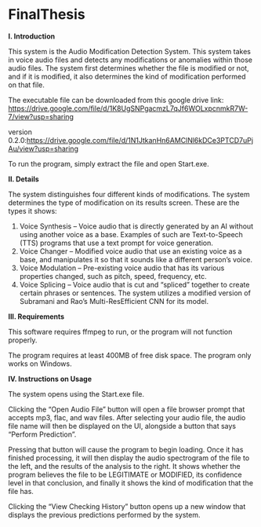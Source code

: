 ﻿# FinalThesis
**I.	Introduction**

This system is the Audio Modification Detection System. This system takes in voice audio files and detects any modifications or anomalies within those audio files. The system first determines whether the file is modified or not, and if it is modified, it also determines the kind of modification performed on that file.

The executable file can be downloaded from this google drive link: https://drive.google.com/file/d/1K8UgSNPgacmzL7qJf6WOLxpcnmkR7W-7/view?usp=sharing


version 0.2.0:https://drive.google.com/file/d/1N1JtkanHn6AMClNl6kDCe3PTCD7uPjAu/view?usp=sharing

To run the program, simply extract the file and open Start.exe. 

**II.	Details**

The system distinguishes four different kinds of modifications. The system determines the type of modification on its results screen. These are the types it shows:
1.	Voice Synthesis – Voice audio that is directly generated by an AI without using another voice as a base. Examples of such are Text-to-Speech (TTS) programs that use a text prompt for voice generation.
2.	Voice Changer – Modified voice audio that use an existing voice as a base, and manipulates it so that it sounds like a different person’s voice.
3.	Voice Modulation – Pre-existing voice audio that has its various properties changed, such as pitch, speed, frequency, etc.
4.	Voice Splicing – Voice audio that is cut and “spliced” together to create certain phrases or sentences.
The system utilizes a modified version of Subramani and Rao’s Multi-ResEfficient CNN for its model.

**III.	Requirements**

This software requires ffmpeg to run, or the program will not function properly.

The program requires at least 400MB of free disk space. The program only works on Windows.

**IV.	Instructions on Usage**

The system opens using the Start.exe file.
 
Clicking the “Open Audio File” button will open a file browser prompt that accepts mp3, flac, and wav files. After selecting your audio file, the audio file name will then be displayed on the UI, alongside a button that says “Perform Prediction”.
 
Pressing that button will cause the program to begin loading. Once it has finished processing, it will then display the audio spectrogram of the file to the left, and the results of the analysis to the right. It shows whether the program believes the file to be LEGITIMATE or MODIFIED, its confidence level in that conclusion, and finally it shows the kind of modification that the file has.
 
Clicking the “View Checking History” button opens up a new window that displays the previous predictions performed by the system.
 

